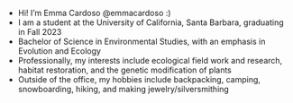 - Hi! I’m Emma Cardoso @emmacardoso :)
- I am a student at the University of California, Santa Barbara, graduating in Fall 2023
- Bachelor of Science in Environmental Studies, with an emphasis in Evolution and Ecology
- Professionally, my interests include ecological field work and research, habitat restoration, and the genetic modification of plants
- Outside of the office, my hobbies include backpacking, camping, snowboarding, hiking, and making jewelry/silversmithing 

<!---
emmacardoso/emmacardoso is a ✨ special ✨ repository because its `README.md` (this file) appears on your GitHub profile.
You can click the Preview link to take a look at your changes.
--->

